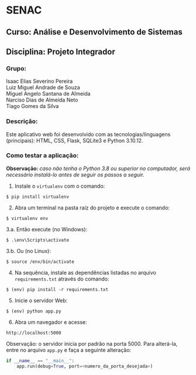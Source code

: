 # SENAC 

## Curso: Análise e Desenvolvimento de Sistemas 

## Disciplina: Projeto Integrador

### Grupo:
<p>Isaac Elias Severino Pereira
<br>Luiz Miguel Andrade de Souza
<br>Miguel Angelo Santana de Almeida
<br>Narciso Dias de Almeida Neto
<br>Tiago Gomes da Silva</p>

### Descrição:
<p>Este aplicativo web foi desenvolvido com as tecnologias/linguagens (principais): HTML, CSS, Flask, SQLite3 e Python 3.10.12.</p>

### Como testar a aplicação:

<strong>Observação: </strong><em>caso não tenha o Python 3.8 ou superior no computador, será necessário instalá-lo antes de seguir os passos a seguir.</em>

1. Instale o `virtualenv` com o comando:
```
$ pip install virtualenv
```

2. Abra um terminal na pasta raíz do projeto e execute o comando:
```
$ virtualenv env
```

3.a. Então execute (no Windows):
```
$ .\env\Scripts\activate
```

3.b. Ou (no Linux):
```
$ source /env/bin/activate
```

4. Na sequência, instale as dependências listadas no arquivo `requirements.txt` através do comando:
```
$ (env) pip install -r requirements.txt
```

5. Inicie o servidor Web:
```
$ (env) python app.py
```

6. Abra um navegador e acesse:
```
http://localhost:5000
```

Observação: o servidor inicia por padrão na porta 5000. Para alterá-la, entre no arquivo `app.py` e faça a seguinte alteração:

```python
if __name__ == "__main__":
    app.run(debug=True, port=<numero_da_porta_desejada>)
```

